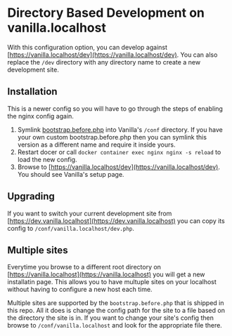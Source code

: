 # Directory Based Development on vanilla.localhost

With this configuration option, you can develop against [https://vanilla.localhost/dev](https://vanilla.localhost/dev). You can also replace the `/dev` directory with any directory name to create a new development site.

## Installation

This is a newer config so you will have to go through the steps of enabling the nginx config again.

1. Symlink [bootstrap.before.php](../bootstrap.before.php) into Vanilla's `/conf` directory. If you have your own custom bootstrap.before.php then you can symlink this version as a different name and require it inside yours.
2. Restart docer or call `docker container exec nginx nginx -s reload` to load the new config.
3. Browse to [https://vanilla.localhost/dev](https://vanilla.localhost/dev). You should see Vanilla's setup page.

## Upgrading

If you want to switch your current development site from [https://dev.vanilla.localhost](https://dev.vanilla.localhost) you can copy its config to `/conf/vanilla.localhost/dev.php`.

## Multiple sites

Everytime you browse to a different root directory on [https://vanilla.localhost](https://vanilla.localhost) you will get a new installatin page. This allows you to have multuple sites on your localhost without having to configure a new host each time.

Multiple sites are supported by the `bootstrap.before.php` that is shipped in this repo. All it does is change the config path for the site to a file based on the directory the site is in. If you want to change your site's config then browse to `/conf/vanilla.localhost` and look for the appropriate file there.